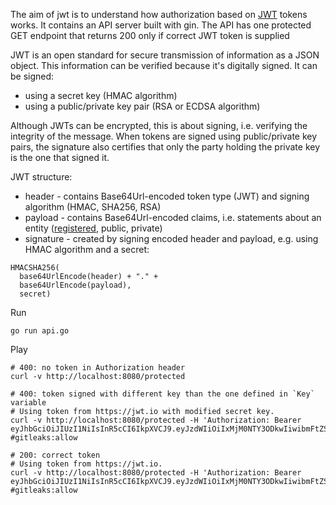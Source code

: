 The aim of jwt is to understand how authorization based on [JWT](https://jwt.io/introduction) tokens works. It contains an API server built with gin. The API has one protected GET endpoint that returns 200 only if correct JWT token is supplied

JWT is an open standard for secure transmission of information as a JSON object. This information can be verified because it's digitally signed. It can be signed:

* using a secret key (HMAC algorithm)
* using a public/private key pair (RSA or ECDSA algorithm)

Although JWTs can be encrypted, this is about signing, i.e. verifying the integrity of the message. When tokens are signed using public/private key pairs, the signature also certifies that only the party holding the private key is the one that signed it.

JWT structure:

* header - contains Base64Url-encoded token type (JWT) and signing algorithm (HMAC, SHA256, RSA)
* payload - contains Base64Url-encoded claims, i.e. statements about an entity ([registered](https://tools.ietf.org/html/rfc7519#section-4.1), public, private)
* signature - created by signing encoded header and payload, e.g. using HMAC algorithm and a secret:

```
HMACSHA256(
  base64UrlEncode(header) + "." +
  base64UrlEncode(payload),
  secret)
```

Run

```
go run api.go
```

Play

```
# 400: no token in Authorization header
curl -v http://localhost:8080/protected

# 400: token signed with different key than the one defined in `Key` variable
# Using token from https://jwt.io with modified secret key.
curl -v http://localhost:8080/protected -H 'Authorization: Bearer eyJhbGciOiJIUzI1NiIsInR5cCI6IkpXVCJ9.eyJzdWIiOiIxMjM0NTY3ODkwIiwibmFtZSI6IkpvaG4gRG9lIiwiaWF0IjoxNTE2MjM5MDIyfQ.sxWNNhU7H0EtNNpwycvDktMxqtLJjR4mHHLwuym0wRs' #gitleaks:allow

# 200: correct token
# Using token from https://jwt.io.
curl -v http://localhost:8080/protected -H 'Authorization: Bearer eyJhbGciOiJIUzI1NiIsInR5cCI6IkpXVCJ9.eyJzdWIiOiIxMjM0NTY3ODkwIiwibmFtZSI6IkpvaG4gRG9lIiwiaWF0IjoxNTE2MjM5MDIyfQ.SflKxwRJSMeKKF2QT4fwpMeJf36POk6yJV_adQssw5c' #gitleaks:allow
```